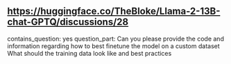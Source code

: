 ## https://huggingface.co/TheBloke/Llama-2-13B-chat-GPTQ/discussions/28

contains_question: yes
question_part: Can you please provide the code and information regarding how to best finetune the model on a custom dataset What should the training data look like and best practices